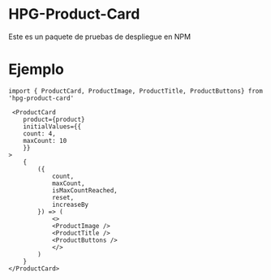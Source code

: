 # HPG-Product-Card

Este es un paquete de pruebas de despliegue en NPM

# Ejemplo

```
import { ProductCard, ProductImage, ProductTitle, ProductButtons} from 'hpg-product-card'
```

```
 <ProductCard 
    product={product}
    initialValues={{
    count: 4,
    maxCount: 10
    }}
>
    {
        ({
            count,
            maxCount,
            isMaxCountReached,
            reset,
            increaseBy
        }) => (
            <>
            <ProductImage />
            <ProductTitle />
            <ProductButtons />
            </>
        )
    }
</ProductCard>    
```
